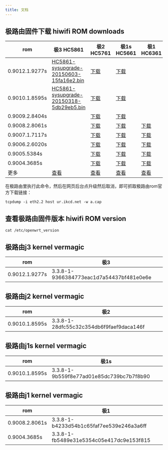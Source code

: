 ```yaml
---
title: 文档
---
```


## 极路由固件下载 hiwifi ROM downloads

rom            | 极3 HC5861 | 极2 HC5761 | 极1s HC5661 | 极1 HC6361
---------------|-----|-----|------|----
0.9012.1.9277s | [HC5861-sysupgrade-20150603-15fa16e2.bin](http://ur.ikcd.net/HC5861-sysupgrade-20150603-15fa16e2.bin) | [下载](http://ur.ikcd.net/HC5761-sysupgrade-20150603-3356d35e.bin) | [下载](http://ur.ikcd.net/HC5661-sysupgrade-20150603-4143ebbd.bin) |
0.9010.1.8595s | [HC5861-sysupgrade-20150318-5db29eb5.bin](http://ur.ikcd.net/HC5861-sysupgrade-20150318-5db29eb5.bin) | [下载](http://ur.ikcd.net/HC5761-sysupgrade-20150319-21e48669.bin) | [下载](http://ur.ikcd.net/HC5661-sysupgrade-20150318-3216a3ec.bin) |
0.9009.2.8404s | | [下载](http://ur.ikcd.net/HC5761-sysupgrade-20150129-a6c370e3.bin) | [下载](http://ur.ikcd.net/HC5661-sysupgrade-20150129-318a796b.bin) |
0.9008.2.8061s | | [下载](http://ur.ikcd.net/HC5761-sysupgrade-20141231-48642891.bin) | [下载](http://ur.ikcd.net/HC5661-sysupgrade-20141231-805e39dd.bin) | [下载](http://ur.ikcd.net/tw150v1-sysupgrade-20141231-4322bdfe.bin)
0.9007.1.7117s | | [下载](http://ur.ikcd.net/HC5761-sysupgrade-20141105-18eea212.bin) | [下载](http://ur.ikcd.net/HC5661-sysupgrade-20141105-3abb3bf3.bin) | [下载](http://ur.ikcd.net/tw150v1-sysupgrade-20141105-5810b4fb.bin)
0.9006.2.6020s | | [下载](http://ur.ikcd.net/HC5761-sysupgrade-20140911-3d5f030b.bin) | [下载](http://ur.ikcd.net/HC5661-sysupgrade-20140911-95d8bc22.bin) | [下载](http://ur.ikcd.net/tw150v1-sysupgrade-20140911-c275a9e6.bin)
0.9005.5384s   | | [下载](http://ur.ikcd.net/HC5761-sysupgrade-20140825-503d031a.bin) | [下载](http://ur.ikcd.net/HC5661-sysupgrade-20140825-5deb234b.bin) | [下载](http://ur.ikcd.net/tw150v1-sysupgrade-20140825-28ba23e5.bin)
0.9004.3685s   | | [下载](http://ur.ikcd.net/HC5761-sysupgrade-2014060900.bin) | [下载](http://ur.ikcd.net/HC5661-sysupgrade-2014060900.bin) | [下载](http://ur.ikcd.net/tw150v1-sysupgrade-2014060901.bin)
更多           | [查看](http://downloads.openwrt.io/vendors/gee/ralink/) | [查看](http://downloads.openwrt.io/vendors/gee/ralink/) | [查看](http://downloads.openwrt.io/vendors/gee/ralink/) | [查看](http://downloads.openwrt.io/vendors/gee/ar71xx/)

在极路由里执行此命令，然后在网页后台点升级然后取消，即可抓取极路由rom官方下载链接：

```
tcpdump -i eth2.2 host ur.ikcd.net -w a.cap
```

## 查看极路由固件版本 hiwifi ROM version

```
cat /etc/openwrt_version
```

## 极路由j3 kernel vermagic
rom            | 极3
---------------|----
0.9012.1.9277s |3.3.8-1-9366384773eac1d7a54437bf481e0e6e

## 极路由j2 kernel vermagic
rom            | 极2 
---------------|----
0.9010.1.8595s |3.3.8-1-28dfc55c32c354db6f9faef9daca146f

## 极路由j1s kernel vermagic
rom            | 极1s
---------------|-----
0.9010.1.8595s | 3.3.8-1-9b559f8e77ad01e85dc739bc7b7f8b90

## 极路由j1 kernel vermagic
rom            | 极1
---------------|-----
0.9008.2.8061s | 3.3.8-1-b4233d54b1c65faf7ee539e246a3a6ff
0.9004.3685s   | 3.3.8-1-fb5489e31e5354c05e417dc9e153f815

<!-- 多说评论框 start -->
<div class="ds-thread" data-thread-key="docs-gee" data-title="极路由" data-url="http://openwrt.io/docs/gee/"></div>
<!-- 多说评论框 end -->
